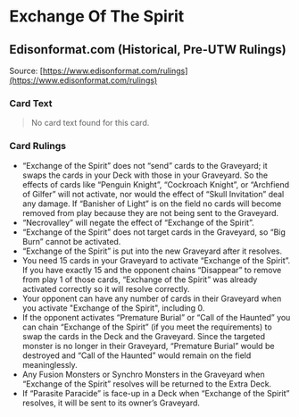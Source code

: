 # Exchange Of The Spirit

## Edisonformat.com (Historical, Pre-UTW Rulings)

Source: [https://www.edisonformat.com/rulings](https://www.edisonformat.com/rulings)

### Card Text

> No card text found for this card.

### Card Rulings

*   “Exchange of the Spirit” does not “send” cards to the Graveyard; it swaps the cards in your Deck with those in your Graveyard. So the effects of cards like “Penguin Knight”, “Cockroach Knight”, or “Archfiend of Gilfer” will not activate, nor would the effect of “Skull Invitation” deal any damage. If “Banisher of Light” is on the field no cards will become removed from play because they are not being sent to the Graveyard.
*   “Necrovalley” will negate the effect of “Exchange of the Spirit”.
*   “Exchange of the Spirit” does not target cards in the Graveyard, so “Big Burn” cannot be activated.
*   “Exchange of the Spirit” is put into the new Graveyard after it resolves.
*   You need 15 cards in your Graveyard to activate “Exchange of the Spirit”. If you have exactly 15 and the opponent chains “Disappear” to remove from play 1 of those cards, “Exchange of the Spirit” was already activated correctly so it will resolve correctly.
*   Your opponent can have any number of cards in their Graveyard when you activate "Exchange of the Spirit", including 0.
*   If the opponent activates “Premature Burial” or “Call of the Haunted” you can chain “Exchange of the Spirit” (if you meet the requirements) to swap the cards in the Deck and the Graveyard. Since the targeted monster is no longer in their Graveyard, “Premature Burial” would be destroyed and “Call of the Haunted” would remain on the field meaninglessly.
*   Any Fusion Monsters or Synchro Monsters in the Graveyard when “Exchange of the Spirit” resolves will be returned to the Extra Deck.
*   If “Parasite Paracide” is face-up in a Deck when “Exchange of the Spirit” resolves, it will be sent to its owner’s Graveyard.
